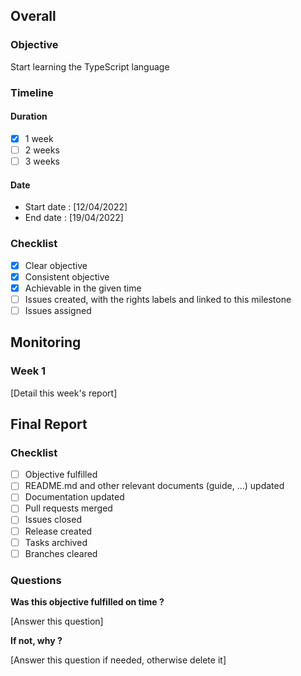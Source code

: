 ## Overall

### Objective

Start learning the TypeScript language

### Timeline

#### Duration

- [X] 1 week
- [ ] 2 weeks
- [ ] 3 weeks

#### Date

- Start date : [12/04/2022]
- End date : [19/04/2022]

### Checklist

- [X] Clear objective
- [X] Consistent objective
- [X] Achievable in the given time
- [ ] Issues created, with the rights labels and linked to this milestone
- [ ] Issues assigned

## Monitoring

### Week 1

[Detail this week's report]


## Final Report

### Checklist

- [ ] Objective fulfilled
- [ ] README.md and other relevant documents (guide, ...) updated
- [ ] Documentation updated
- [ ] Pull requests merged
- [ ] Issues closed
- [ ] Release created
- [ ] Tasks archived
- [ ] Branches cleared

### Questions

**Was this objective fulfilled on time ?**

[Answer this question]

**If not, why ?**

[Answer this question if needed, otherwise delete it]
